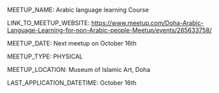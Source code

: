 MEETUP_NAME: Arabic language learning Course

LINK_TO_MEETUP_WEBSITE: https://www.meetup.com/Doha-Arabic-Language-Learning-for-non-Arabic-people-Meetup/events/265633758/

MEETUP_DATE: Next meetup on October 16th

MEETUP_TYPE: PHYSICAL

MEETUP_LOCATION: Museum of Islamic Art, Doha

LAST_APPLICATION_DATETIME: October 16th

